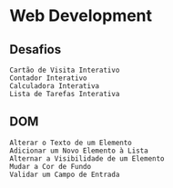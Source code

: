 ﻿# Web Development

## Desafios
	Cartão de Visita Interativo
	Contador Interativo
	Calculadora Interativa
	Lista de Tarefas Interativa

## DOM
	Alterar o Texto de um Elemento
	Adicionar um Novo Elemento à Lista
	Alternar a Visibilidade de um Elemento
	Mudar a Cor de Fundo
	Validar um Campo de Entrada

